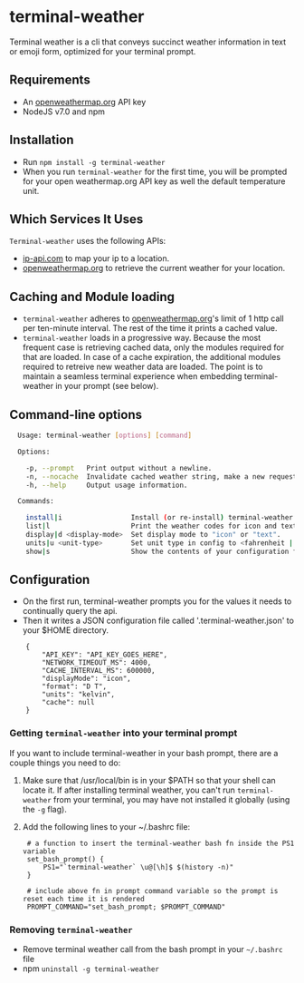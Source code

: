 # terminal-weather

Terminal weather is a cli that conveys succinct weather information in text or emoji form, optimized for your terminal prompt.

## Requirements

+ An [openweathermap.org](http://openweathermap.org) API key
+ NodeJS v7.0 and npm

## Installation

+ Run `npm install -g terminal-weather`
+ When you run `terminal-weather` for the first time, you will be prompted for your open weathermap.org API key as well the default temperature unit.

## Which Services It Uses

`Terminal-weather` uses the following APIs:

+ [ip-api.com](http://ip-api.com) to map your ip to a location.
+ [openweathermap.org](http://openweathermap.org) to retrieve the current weather for your location.

## Caching and Module loading

+ `terminal-weather` adheres to [openweathermap.org](http://openweathermap.org)'s limit of 1 http call per ten-minute interval. The rest of the time it prints a cached value. 
+ `terminal-weather` loads in a progressive way. Because the most frequent case is retrieving cached data, only the modules required for that are loaded.  In case of a cache expiration, the additional modules required to retreive new weather data are loaded. The point is to maintain a seamless terminal experience when embedding terminal-weather in your prompt (see below). 

## Command-line options

````bash
  Usage: terminal-weather [options] [command]

  Options:

    -p, --prompt   Print output without a newline.
    -n, --nocache  Invalidate cached weather string, make a new request for the weather.
    -h, --help     Output usage information.

  Commands:

    install|i                 Install (or re-install) terminal-weather configuration file to your configuration file.
    list|l                    Print the weather codes for icon and text.
    display|d <display-mode>  Set display mode to "icon" or "text".
    units|u <unit-type>       Set unit type in config to <fahrenheit | celcius | kelvin>. Shorthand is supported, e.g. "f" for fahrenheit.
    show|s                    Show the contents of your configuration file in a more readable format.

````

## Configuration 

+ On the first run, terminal-weather prompts you for the values it needs to continually query the api.
+ Then it writes a JSON configuration file called '.terminal-weather.json' to your $HOME directory.

````
    {
        "API_KEY": "API_KEY_GOES_HERE",
        "NETWORK_TIMEOUT_MS": 4000,
        "CACHE_INTERVAL_MS": 600000,
        "displayMode": "icon",
        "format": "D T",
        "units": "kelvin",
        "cache": null
    }
````

### Getting `terminal-weather` into your terminal prompt

If you want to include terminal-weather in your bash prompt, there are a couple things you need to do:

1. Make sure that /usr/local/bin is in your $PATH so that your shell can locate it. If after installing terminal weather, you can't run `terminal-weather` from your terminal, you may have not installed it globally (using the `-g` flag). 
2. Add the following lines to your ~/.bashrc file:

        # a function to insert the terminal-weather bash fn inside the PS1 variable
        set_bash_prompt() {
            PS1="`terminal-weather` \u@[\h]$ $(history -n)"
        }

        # include above fn in prompt command variable so the prompt is reset each time it is rendered
        PROMPT_COMMAND="set_bash_prompt; $PROMPT_COMMAND"


### Removing `terminal-weather` 

+ Remove terminal weather call from the bash prompt in your `~/.bashrc` file 
+ npm `uninstall -g terminal-weather`
